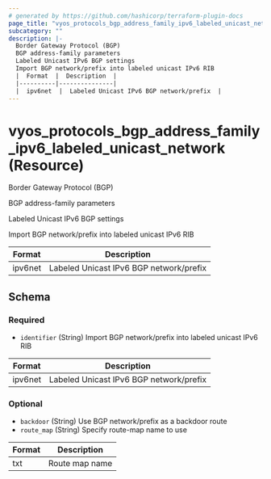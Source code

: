 ```yaml
---
# generated by https://github.com/hashicorp/terraform-plugin-docs
page_title: "vyos_protocols_bgp_address_family_ipv6_labeled_unicast_network Resource - vyos"
subcategory: ""
description: |-
  Border Gateway Protocol (BGP)
  BGP address-family parameters
  Labeled Unicast IPv6 BGP settings
  Import BGP network/prefix into labeled unicast IPv6 RIB
  |  Format  |  Description  |
  |----------|---------------|
  |  ipv6net  |  Labeled Unicast IPv6 BGP network/prefix  |
---
```


# vyos_protocols_bgp_address_family_ipv6_labeled_unicast_network (Resource)

Border Gateway Protocol (BGP)

BGP address-family parameters

Labeled Unicast IPv6 BGP settings

Import BGP network/prefix into labeled unicast IPv6 RIB

|  Format  |  Description  |
|----------|---------------|
|  ipv6net  |  Labeled Unicast IPv6 BGP network/prefix  |



<!-- schema generated by tfplugindocs -->
## Schema

### Required

- `identifier` (String) Import BGP network/prefix into labeled unicast IPv6 RIB

|  Format  |  Description  |
|----------|---------------|
|  ipv6net  |  Labeled Unicast IPv6 BGP network/prefix  |

### Optional

- `backdoor` (String) Use BGP network/prefix as a backdoor route
- `route_map` (String) Specify route-map name to use

|  Format  |  Description  |
|----------|---------------|
|  txt  |  Route map name  |
